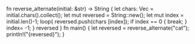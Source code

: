 fn reverse_alternate(initial: &str) ->
String {
  let chars: Vec<char> =
initial.chars().collect();
  let mut reversed = String::new();
let mut index = initial.len()-1;
loop{
  reversed.push(chars [index]);
  if index == 0 {
  break;
  }
  index= -1;
  }
  reversed
}
fn main() {
let reversed =
reverse_alternate("cat");
println!("{reversed}");
}
